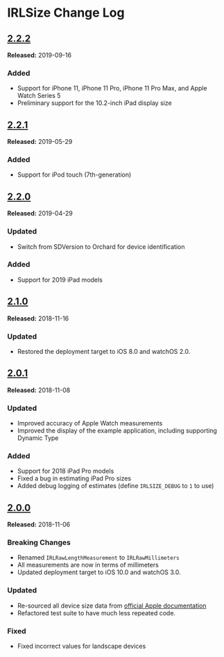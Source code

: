 # IRLSize Change Log

## [2.2.2](https://github.com/detroit-labs/IRLSize/releases/tag/2.2.2)
**Released:** 2019-09-16

### Added
- Support for iPhone 11, iPhone 11 Pro, iPhone 11 Pro Max, and Apple Watch Series 5
- Preliminary support for the 10.2-inch iPad display size

## [2.2.1](https://github.com/detroit-labs/IRLSize/releases/tag/2.2.1)
**Released:** 2019-05-29

### Added
  - Support for iPod touch (7th-generation)

## [2.2.0](https://github.com/detroit-labs/IRLSize/releases/tag/2.2.0)
**Released:** 2019-04-29

### Updated
  - Switch from SDVersion to Orchard for device identification

### Added
  - Support for 2019 iPad models

## [2.1.0](https://github.com/detroit-labs/IRLSize/releases/tag/2.1.0)
**Released:** 2018-11-16

### Updated
  - Restored the deployment target to iOS 8.0 and watchOS 2.0.

## [2.0.1](https://github.com/detroit-labs/IRLSize/releases/tag/2.0.1)
**Released:** 2018-11-08

### Updated
  - Improved accuracy of Apple Watch measurements
  - Improved the display of the example application, including supporting Dynamic Type

### Added
  - Support for 2018 iPad Pro models
  - Fixed a bug in estimating iPad Pro sizes
  - Added debug logging of estimates (define `IRLSIZE_DEBUG` to `1` to use)

## [2.0.0](https://github.com/detroit-labs/IRLSize/releases/tag/2.0.0)
**Released:** 2018-11-06

### Breaking Changes
  - Renamed `IRLRawLengthMeasurement` to `IRLRawMillimeters`
  - All measurements are now in terms of millimeters
  - Updated deployment target to iOS 10.0 and watchOS 3.0.

### Updated
  - Re-sourced all device size data from [official Apple documentation](https://developer.apple.com/accessories)
  - Refactored test suite to have much less repeated code.

### Fixed
  - Fixed incorrect values for landscape devices
